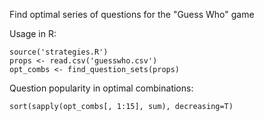 
Find optimal series of questions for the "Guess Who" game

Usage in R:

    source('strategies.R')
    props <- read.csv('guesswho.csv')
    opt_combs <- find_question_sets(props)
    
Question popularity in optimal combinations:

    sort(sapply(opt_combs[, 1:15], sum), decreasing=T)